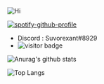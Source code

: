 <img src="https://i.imgur.com/KiagMZ4.png" alt="Hi"/>

<!--
**Tanasittx/Tanasittx** is a ✨ _special_ ✨ repository because its `README.md` (this file) appears on your GitHub profile.

-->

[![spotify-github-profile](https://spotify-github-profile.vercel.app/api/view?uid=mkathciyhulhq0wd9nz0jyp0l&cover_image=true&theme=default)](https://github.com/kittinan/spotify-github-profile)

- Discord : Suvorexant#8929
- <img src="https://camo.githubusercontent.com/3999d6f4d8b4ff745fdee53a9143b19383ea7581dc059744659ef8800cfa5c9a/68747470733a2f2f76697369746f722d62616467652e676c697463682e6d652f62616467653f706167655f69643d54616e617369747478" alt="visitor badge"/>


![Anurag's github stats](https://github-readme-stats.vercel.app/api?username=Tanasittx&show_icons=true&theme=dark)

![Top Langs](https://github-readme-stats.vercel.app/api/top-langs/?username=Tanasittx&theme=dark)
